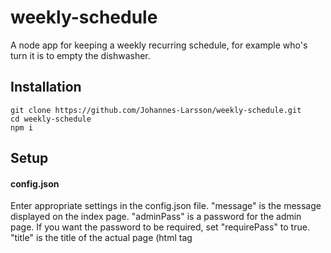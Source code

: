 # weekly-schedule
A node app for keeping a weekly recurring schedule, for example who's turn it is to empty the dishwasher.

## Installation
    git clone https://github.com/Johannes-Larsson/weekly-schedule.git
    cd weekly-schedule
    npm i

## Setup
#### config.json
Enter appropriate settings in the config.json file. "message" is the message displayed on the index page. "adminPass" is a password for the admin page. If you want the password to be required, set "requirePass" to true. "title" is the title of the actual page (html tag <title> in <head>).

#### The schedule
To change the schedule, go to the /admin page.

#### Language
If you want the admin page to be a different language than english, you can edit the "language.json" file appropriately. ("day" is the header, "days" are names of the days in the week, starting with sunday.)
